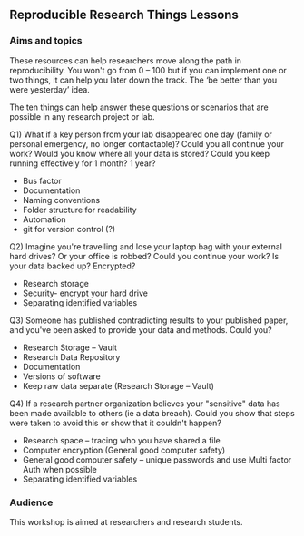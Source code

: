 ## Reproducible Research Things Lessons

### Aims and topics

These resources can help researchers move along the path in reproducibility. You won't go from 0 – 100 but if you can implement one or two things, it can help you later down the track. The ‘be better than you were yesterday’ idea. 

The ten things can help answer these questions or scenarios that are possible in any research project or lab.

Q1) What if a key person from your lab disappeared one day (family or personal emergency, no longer contactable)? Could you all continue your work? Would you know where all your data is stored? Could you keep running effectively for 1 month? 1 year?

- Bus factor
- Documentation
- Naming conventions
- Folder structure for readability
- Automation
- git for version control (?)


Q2) Imagine you're travelling and lose your laptop bag with your external hard drives? Or your office is robbed? Could you continue your work? Is your data backed up? Encrypted? 

- Research storage 
- Security- encrypt your hard drive
- Separating identified variables


Q3) Someone has published contradicting results to your published paper, and you've been asked to provide your data and methods. Could you?

- Research Storage – Vault
- Research Data Repository
- Documentation
- Versions of software
- Keep raw data separate (Research Storage – Vault)


Q4) If a research partner organization believes your "sensitive" data has been made available to others (ie a data breach). Could you show that steps were taken to avoid this or show that it couldn't happen?

- Research space – tracing who you have shared a file
- Computer encryption (General good computer safety)
- General good computer safety – unique passwords and use Multi factor Auth when possible
- Separating identified variables

### Audience

This workshop is aimed at researchers and research students.

